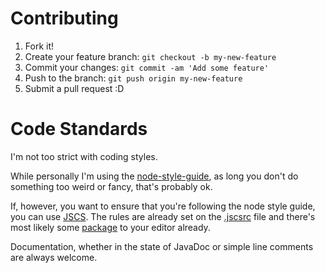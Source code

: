 # Contributing

  1. Fork it!
  2. Create your feature branch: `git checkout -b my-new-feature`
  3. Commit your changes: `git commit -am 'Add some feature'`
  4. Push to the branch: `git push origin my-new-feature`
  5. Submit a pull request :D

# Code Standards

  I'm not too strict with coding styles.

  While personally I'm using the [node-style-guide](https://github.com/felixge/node-style-guide), as long you don't do something too weird or fancy, that's probably ok.

  If, however, you want to ensure that you're following the node style guide, you can use [JSCS](https://github.com/jscs-dev/node-jscs). The rules are already set on the [.jscsrc](https://github.com/babel/babel-loader/blob/master/.jscsrc) file and there's most likely some [package](http://jscs.info/overview.html#friendly-packages) to your editor already.

  Documentation, whether in the state of JavaDoc or simple line comments are always welcome.
